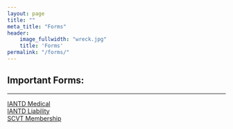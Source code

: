 ```yaml
---
layout: page
title: ""
meta_title: "Forms"
header:
    image_fullwidth: "wreck.jpg"
    title: 'Forms'
permalink: "/forms/"
---
```


## Important Forms:

***

[IANTD Medical](/assets/IANTD_Medical.pdf)  
[IANTD Liability](/assets/IANTD_Liability.pdf)  
[SCVT Membership](/assets/SCVT_Application_for_Member.pdf)
